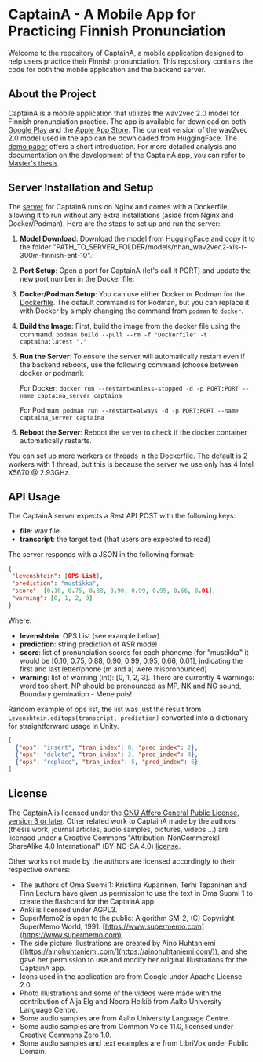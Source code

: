 # CaptainA - A Mobile App for Practicing Finnish Pronunciation

Welcome to the repository of CaptainA, a mobile application designed to help users practice their Finnish pronunciation. This repository contains the code for both the mobile application and the backend server.

## About the Project

CaptainA is a mobile application that utilizes the wav2vec 2.0 model for Finnish pronunciation practice. The app is available for download on both [Google Play](https://play.google.com/store/apps/details?id=com.Kielibuusti.CaptainA) and the [Apple App Store](https://apps.apple.com/ph/app/captaina/id6444659467). The current version of the wav2vec 2.0 model used in the app can be downloaded from HuggingFace. The [demo paper](https://aclanthology.org/2023.nodalida-1.26) offers a short introduction. For more detailed analysis and documentation on the development of the CaptainA app, you can refer to [Master's thesis](http://urn.fi/URN:NBN:fi:aalto-202305213302).


## Server Installation and Setup

The [server](https://github.com/Usin2705/CaptainA_unity/tree/main/Server) for CaptainA runs on Nginx and comes with a Dockerfile, allowing it to run without any extra installations (aside from Nginx and Docker/Podman). Here are the steps to set up and run the server:

1. **Model Download**: Download the model from [HuggingFace](https://huggingface.co/Usin2705/CaptainA_v0) and copy it to the folder "PATH_TO_SERVER_FOLDER/models/nhan_wav2vec2-xls-r-300m-finnish-ent-10".

2. **Port Setup**: Open a port for CaptainA (let's call it PORT) and update the new port number in the Docker file.

3. **Docker/Podman Setup**: You can use either Docker or Podman for the [Dockerfile](https://github.com/Usin2705/CaptainA_unity/blob/main/Server/Dockerfile). The default command is for Podman, but you can replace it with Docker by simply changing the command from `podman` to `docker`.

4. **Build the Image**: First, build the image from the docker file using the command: `podman build --pull --rm -f "Dockerfile" -t captaina:latest "."`

5. **Run the Server**: To ensure the server will automatically restart even if the backend reboots, use the following command (choose between docker or podman):

   For Docker: `docker run --restart=unless-stopped -d -p PORT:PORT --name captaina_server captaina`

   For Podman: `podman run --restart=always -d -p PORT:PORT --name captaina_server captaina`

6. **Reboot the Server**: Reboot the server to check if the docker container automatically restarts.

You can set up more workers or threads in the Dockerfile. The default is 2 workers with 1 thread, but this is because the server we use only has 4 Intel X5670 @ 2.93GHz.

## API Usage

The CaptainA server expects a Rest API POST with the following keys:

- **file**: wav file
- **transcript**: the target text (that users are expected to read)

The server responds with a JSON in the following format:

```json
{
 "levenshtein": [OPS List],
 "prediction": "mustikka",
 "score": [0.10, 0.75, 0.88, 0.90, 0.99, 0.95, 0.66, 0.01],
 "warning": [0, 1, 2, 3]
}
```

Where:

- **levenshtein**: OPS List (see example below)
- **prediction**: string prediction of ASR model
- **score**: list of pronunciation scores for each phoneme (for "mustikka" it would be [0.10, 0.75, 0.88, 0.90, 0.99, 0.95, 0.66, 0.01], indicating the first and last letter/phone (m and a) were mispronounced)
- **warning**: list of warning (int): [0, 1, 2, 3]. There are currently 4 warnings: word too short, NP should be pronounced as MP, NK and NG sound, Boundary gemination - Mene pois!

Random example of ops list, the list was just the result from `Levenshtein.editops(transcript, prediction)` converted into a dictionary for straightforward usage in Unity.

```json
[
  {"ops": "insert", "tran_index": 0, "pred_index": 2},
  {"ops": "delete", "tran_index": 3, "pred_index": 4},
  {"ops": "replace", "tran_index": 5, "pred_index": 6}
]
```


## License

The CaptainA is licensed under the [GNU Affero General Public License, version 3 or later](https://github.com/Usin2705/CaptainA_unity/blob/main/LICENSE). Other related work to CaptainA made by the authors (thesis work, journal articles, audio samples, pictures, videos ...) are licensed under a Creative Commons "Attribution-NonCommercial-ShareAlike 4.0 International" (BY-NC-SA 4.0) [license](https://creativecommons.org/licenses/by-nc-sa/4.0/).

Other works not made by the authors are licensed accordingly to their respective owners:

- The authors of Oma Suomi 1: Kristiina Kuparinen, Terhi Tapaninen and Finn Lectura have given us permission to use the text in Oma Suomi 1 to create the flashcard for the CaptainA app.
- Anki is licensed under AGPL3.
- SuperMemo2 is open to the public: Algorithm SM-2, (C) Copyright SuperMemo World, 1991. [https://www.supermemo.com](https://www.supermemo.com).
- The side picture illustrations are created by Aino Huhtaniemi ([https://ainohuhtaniemi.com/](https://ainohuhtaniemi.com/)), and she gave her permission to use and modify her original illustrations for the CaptainA app.
- Icons used in the application are from Google under Apache License 2.0.
- Photo illustrations and some of the videos were made with the contribution of Aija Elg and Noora Heikiö from Aalto University Language Centre.
- Some audio samples are from Aalto University Language Centre.
- Some audio samples are from Common Voice 11.0, licensed under [Creative Commons Zero 1.0](https://creativecommons.org/publicdomain/zero/1.0/).
- Some audio samples and text examples are from LibriVox under Public Domain.
